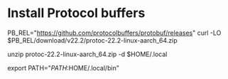 # Install Protocol buffers

PB_REL="https://github.com/protocolbuffers/protobuf/releases"
curl -LO $PB_REL/download/v22.2/protoc-22.2-linux-aarch_64.zip

unzip protoc-22.2-linux-aarch_64.zip -d $HOME/.local

export PATH="$PATH:$HOME/.local/bin"